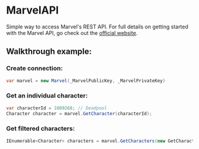 MarvelAPI
=========


Simple way to access Marvel's REST API. For full details on getting started with the Marvel API, go check out the [official website](https://developer.marvel.com/).


## Walkthrough example:

### Create connection:
```csharp
var marvel = new Marvel(_MarvelPublicKey, _MarvelPrivateKey)
```

### Get an individual character:
```csharp
var characterId = 1009268; // Deadpool
Character character = marvel.GetCharacter(characterId);
```

### Get filtered characters:
```csharp
IEnumerable<Character> characters = marvel.GetCharacters(new GetCharacters{Name, ModifiedSince, Comics, Series, Events, Stories, Order, Limit, Offset});
```
